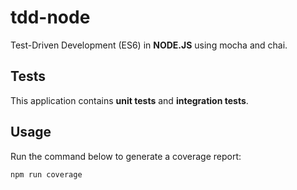# tdd-node
Test-Driven Development (ES6) in **NODE.JS** using mocha and chai.

## Tests
This application contains **unit tests** and **integration tests**.

## Usage
Run the command below to generate a coverage report:
```
npm run coverage
```
